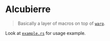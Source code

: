 # Alcubierre
> Basically a layer of macros on top of [`warp`](https://github.com/seanmonstar/warp).

Look at [`example.rs`](./alcubierre/examples/example.rs) for usage example.